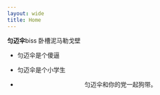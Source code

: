 ```yaml
---
layout: wide
title: Home
---
```

**匀迈伞**biss
卧槽泥马勒戈壁

- 匀迈伞是个傻逼
- 匀迈伞是个小学生

- <p style="text-align:center">匀迈伞和你的党一起狗带。</p>
